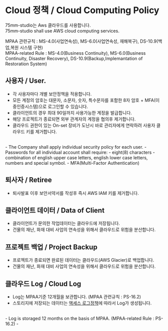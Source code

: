 # Cloud 정책 / Cloud Computing Policy
75mm-studio는 Aws 클라우드를 사용합니다.<br/>
75mm-studio shall use AWS cloud computing services.

MPAA 관련규칙 : MS-4.0(사업연속성), MS-6.0(사업연속성, 재해복구), DS-10.9(백업,복원 시스템 구현)<br/>
MPAA-related Rule : MS-4.0(Business Continuity), MS-6.0(Business Continuity, Disaster Recovery), DS-10.9(Backup,Implemantation of Restoration System)

## 사용자 / User.
- 각 사용자마다 개별 보안정책을 적용합니다.
- 모든 계정의 암호는 대문자, 소문자, 숫자, 특수문자를 포함한 8자 암호 + MFA(이중인증시스템)으로 로그인할 수 있습니다.
- 클라이언트의 경우 최대 90일까지 사용가능한 계정을 발급합니다.
- 해당 프로젝트가 종료되면 외부 관계자의 계정을 협의후 제거합니다.
- 클라우드 권한이 있는 On-set 장비가 도난시 바로 관리자에게 연락하려 사용자 클라우드 키를 제거합니다.
<br/>
- The Company shall apply individual security policy for each user.
- Passwords for all individual account shall require:
    - eight(8) characters
    - combination of english upper case letters, english lower case letters, numbers and special symbol.
    - MFA(Multi-Factor Authentication)

## 퇴사자 / Retiree
- 퇴사발표 이후 보안서약서를 작성후 즉시 AWS IAM 키를 제거합니다.

## 클라이언트 데이터 / Data of Client
- 클라이언트가 문의한 작업데이터는 클라우드에 저장됩니다.
- 건물의 재난, 화재 대비 사업의 연속성을 위해서 클라우드로 위험을 분산합니다.

## 프로젝트 백업 / Project Backup
- 프로젝트가 종료되면 완료된 데이터는 클라우드(AWS Glacier)로 백업합니다.
- 건물의 재난, 화재 대비 사업의 연속성을 위해서 클라우드로 위험을 분산합니다.

## 클라우드 Log / Cloud Log
- Log는 MPAA기준 12개월을 보관합니다. (MPAA 관련규칙 : PS-16.2)
- 스토리지에 저장되는 데이터는 [액세스 로그정책](https://docs.aws.amazon.com/ko_kr/AmazonS3/latest/dev/ServerLogs.html#BucketLoggingStatusChanges)에 따라서 Log가 생성됩니다.
<br/>
- Log is storaged 12 months on the basis of MPAA. (MPAA-related Rule : PS-16.2)
- 
